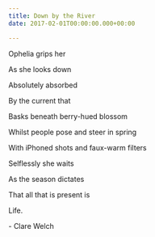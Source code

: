 ```yaml
---
title: Down by the River
date: 2017-02-01T00:00:00.000+00:00

---
```

Ophelia grips her

As she looks down

Absolutely absorbed

By the current that

Basks beneath berry-hued blossom

Whilst people pose and steer in spring

With iPhoned shots and faux-warm filters

Selflessly she waits

As the season dictates

That all that is present is

Life.

\- Clare Welch